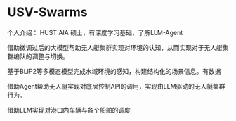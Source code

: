 # USV-Swarms
个人介绍：
HUST AIA 硕士，有深度学习基础，了解LLM-Agent

借助微调过后的大模型帮助无人艇集群实现对环境的认知，从而实现对于无人艇集群编队的调整与切换。

基于BLIP2等多模态模型完成水域环境的感知，构建结构化的场景信息。有数据

借助Agent帮助无人艇实现对底层控制API的调用，实现由LLM驱动的无人艇集群行为。

借助LLM实现对港口内车辆与各个船舶的调度



